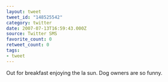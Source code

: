 ```yaml
---
layout: tweet
tweet_id: "148525542"
category: twitter
date: 2007-07-13T16:59:43.000Z
source: Twitter SMS
favorite_count: 0
retweet_count: 0
tags:
- tweet
---
```


Out for breakfast enjoying the la sun. Dog owners are so funny.

